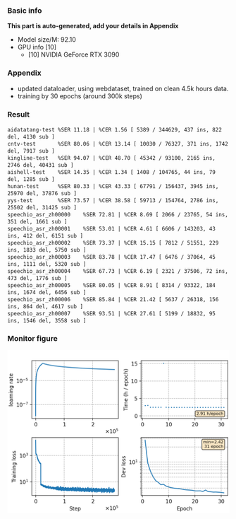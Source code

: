 ### Basic info

**This part is auto-generated, add your details in Appendix**

* Model size/M: 92.10
* GPU info \[10\]
  * \[10\] NVIDIA GeForce RTX 3090

### Appendix

* updated dataloader, using webdataset, trained on clean 4.5k hours data.
* training by 30 epochs (around 300k steps)


### Result
```
aidatatang-test %SER 11.18 | %CER 1.56 [ 5389 / 344629, 437 ins, 822 del, 4130 sub ]
cntv-test       %SER 80.06 | %CER 13.14 [ 10030 / 76327, 371 ins, 1742 del, 7917 sub ]
kingline-test   %SER 94.07 | %CER 48.70 [ 45342 / 93100, 2165 ins, 2746 del, 40431 sub ]
aishell-test    %SER 14.35 | %CER 1.34 [ 1408 / 104765, 44 ins, 79 del, 1285 sub ]
hunan-test      %SER 80.33 | %CER 43.33 [ 67791 / 156437, 3945 ins, 25970 del, 37876 sub ]
yys-test        %SER 73.57 | %CER 38.58 [ 59713 / 154764, 2786 ins, 25502 del, 31425 sub ]
speechio_asr_zh00000    %SER 72.81 | %CER 8.69 [ 2066 / 23765, 54 ins, 351 del, 1661 sub ]
speechio_asr_zh00001    %SER 53.01 | %CER 4.61 [ 6606 / 143203, 43 ins, 412 del, 6151 sub ]
speechio_asr_zh00002    %SER 73.37 | %CER 15.15 [ 7812 / 51551, 229 ins, 1833 del, 5750 sub ]
speechio_asr_zh00003    %SER 83.78 | %CER 17.47 [ 6476 / 37064, 45 ins, 1111 del, 5320 sub ]
speechio_asr_zh00004    %SER 67.73 | %CER 6.19 [ 2321 / 37506, 72 ins, 473 del, 1776 sub ]
speechio_asr_zh00005    %SER 80.05 | %CER 8.91 [ 8314 / 93322, 184 ins, 1674 del, 6456 sub ]
speechio_asr_zh00006    %SER 85.84 | %CER 21.42 [ 5637 / 26318, 156 ins, 864 del, 4617 sub ]
speechio_asr_zh00007    %SER 93.51 | %CER 27.61 [ 5199 / 18832, 95 ins, 1546 del, 3558 sub ]
```

### Monitor figure
![monitor](./monitor.png)
